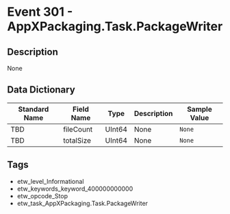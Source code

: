# Event 301 - AppXPackaging.Task.PackageWriter

## Description
None

## Data Dictionary
|Standard Name|Field Name|Type|Description|Sample Value|
|---|---|---|---|---|
|TBD|fileCount|UInt64|None|`None`|
|TBD|totalSize|UInt64|None|`None`|

## Tags
* etw_level_Informational
* etw_keywords_keyword_400000000000
* etw_opcode_Stop
* etw_task_AppXPackaging.Task.PackageWriter